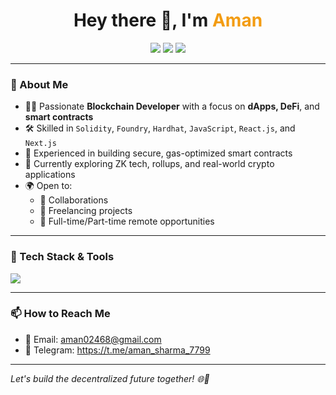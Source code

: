 <h1 align="center">Hey there 👋, I'm <span style="color:#f39c12;">Aman </span></h1>

<p align="center">
  <img src="https://img.shields.io/badge/Blockchain-Developer-blueviolet?style=flat-square&logo=ethereum&logoColor=white" />
  <img src="https://img.shields.io/badge/Freelancer-Available-brightgreen?style=flat-square&logo=fiverr&logoColor=white" />
  <img src="https://img.shields.io/badge/Collaboration-Welcome-orange?style=flat-square&logo=Handshake&logoColor=white" />
</p>

---

### 🧠 About Me
- 👨‍💻 Passionate **Blockchain Developer** with a focus on **dApps, DeFi**, and **smart contracts**  
- 🛠️ Skilled in `Solidity`, `Foundry`, `Hardhat`, `JavaScript`, `React.js`, and `Next.js`  
- 🔐 Experienced in building secure, gas-optimized smart contracts  
- 🎯 Currently exploring ZK tech, rollups, and real-world crypto applications  
- 🌍 Open to:
  - 🤝 Collaborations  
  - 🧾 Freelancing projects  
  - 💼 Full-time/Part-time remote opportunities  

---

### 🚀 Tech Stack & Tools

<p align="left">
  <img src="https://skillicons.dev/icons?i=solidity,foundry,hardhat,js,ts,react,nextjs,nodejs,git,github,vscode,tailwind,python,figma" />
</p>

---

### 📫 How to Reach Me

- 📧 Email: aman02468@gmail.com
- 💬 Telegram: https://t.me/aman_sharma_7799
  
---

*Let's build the decentralized future together! 🌐💪*
